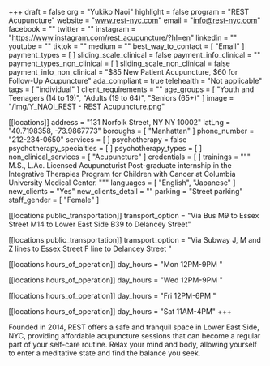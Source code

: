 +++
draft = false
org = "Yukiko Naoi"
highlight = false
program = "REST Acupuncture"
website = "www.rest-nyc.com"
email = "info@rest-nyc.com"
facebook = ""
twitter = ""
instagram = "https://www.instagram.com/rest_acupuncture/?hl=en"
linkedin = ""
youtube = ""
tiktok = ""
medium = ""
best_way_to_contact = [ "Email" ]
payment_types = [ ]
sliding_scale_clinical = false
payment_info_clinical = ""
payment_types_non_clinical = [ ]
sliding_scale_non_clinical = false
payment_info_non_clinical = "$85 New Patient Acupuncture, $60 for Follow-Up Acupuncture"
ada_compliant = true
telehealth = "Not applicable"
tags = [ "individual" ]
client_requirements = ""
age_groups = [
  "Youth and Teenagers (14 to 19)",
  "Adults (19 to 64)",
  "Seniors (65+)"
]
image = "/img/Y_NAOI_REST - REST Acupuncture.png"

[[locations]]
address = "131 Norfolk Street, NY NY 10002"
latLng = "40.7198358, -73.9867773"
boroughs = [ "Manhattan" ]
phone_number = "212-234-0650"
services = [ ]
psychotherapy = false
psychotherapy_specialties = [ ]
psychotherapy_types = [ ]
non_clinical_services = [ "Acupuncture" ]
credentials = [ ]
trainings = """
M.S., L.Ac. Licensed Acupuncturist
Post-graduate internship in the Integrative Therapies Program for Children with Cancer at Columbia University Medical Center. """
languages = [ "English", "Japanese" ]
new_clients = "Yes"
new_clients_detail = ""
parking = "Street parking"
staff_gender = [ "Female" ]

  [[locations.public_transportation]]
  transport_option = "Via Bus M9 to Essex Street M14 to Lower East Side B39 to Delancey Street"

  [[locations.public_transportation]]
  transport_option = "Via Subway J, M and Z lines to Essex Street F line to Delancey Street "

  [[locations.hours_of_operation]]
  day_hours = "Mon 12PM-9PM "

  [[locations.hours_of_operation]]
  day_hours = "Wed 12PM-9PM "

  [[locations.hours_of_operation]]
  day_hours = "Fri 12PM-6PM "

  [[locations.hours_of_operation]]
  day_hours = "Sat 11AM-4PM"
+++

Founded in 2014, REST offers a safe and tranquil space in Lower East Side, NYC, providing affordable acupuncture sessions that can become a regular part of your self-care routine. Relax your mind and body, allowing yourself to enter a meditative state and find the balance you seek.
